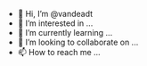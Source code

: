 - 👋 Hi, I’m @vandeadt
- 👀 I’m interested in ...
- 🌱 I’m currently learning ...
- 💞️ I’m looking to collaborate on ...
- 📫 How to reach me ...

<!---
vandeadt/vandeadt is a ✨ special ✨ repository because its `README.md` (this file) appears on your GitHub profile.
You can click the Preview link to take a look at your changes.
--->
